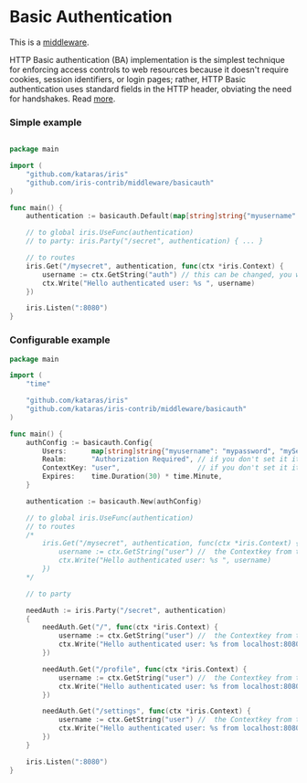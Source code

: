 # Basic Authentication

This is a [middleware](https://github.com/iris-contrib/middleware/tree/master/basicuath).

HTTP Basic authentication (BA) implementation is the simplest technique for enforcing access controls to web resources because it doesn't require cookies, session identifiers, or login pages; rather, HTTP Basic authentication uses standard fields in the HTTP header, obviating the need for handshakes. Read [more](https://en.wikipedia.org/wiki/Basic_access_authentication).



### Simple example

```go

package main

import (
	"github.com/kataras/iris"
	"github.com/iris-contrib/middleware/basicauth"
)

func main() {
	authentication := basicauth.Default(map[string]string{"myusername": "mypassword", "mySecondusername": "mySecondpassword"})

	// to global iris.UseFunc(authentication)
	// to party: iris.Party("/secret", authentication) { ... }

	// to routes
	iris.Get("/mysecret", authentication, func(ctx *iris.Context) {
		username := ctx.GetString("auth") // this can be changed, you will see at the middleware_basic_auth_2 folder
		ctx.Write("Hello authenticated user: %s ", username)
	})

	iris.Listen(":8080")
}

```

### Configurable example

```go
package main

import (
	"time"

	"github.com/kataras/iris"
	"github.com/kataras/iris-contrib/middleware/basicauth"
)

func main() {
	authConfig := basicauth.Config{
		Users:      map[string]string{"myusername": "mypassword", "mySecondusername": "mySecondpassword"},
		Realm:      "Authorization Required", // if you don't set it it's "Authorization Required"
		ContextKey: "user",                   // if you don't set it it's "auth"
		Expires:    time.Duration(30) * time.Minute,
	}

	authentication := basicauth.New(authConfig)

	// to global iris.UseFunc(authentication)
	// to routes
	/*
		iris.Get("/mysecret", authentication, func(ctx *iris.Context) {
			username := ctx.GetString("user") //  the Contextkey from the authConfig
			ctx.Write("Hello authenticated user: %s ", username)
		})
	*/

	// to party

	needAuth := iris.Party("/secret", authentication)
	{
		needAuth.Get("/", func(ctx *iris.Context) {
			username := ctx.GetString("user") //  the Contextkey from the authConfig
			ctx.Write("Hello authenticated user: %s from localhost:8080/secret ", username)
		})

		needAuth.Get("/profile", func(ctx *iris.Context) {
			username := ctx.GetString("user") //  the Contextkey from the authConfig
			ctx.Write("Hello authenticated user: %s from localhost:8080/secret/profile ", username)
		})

		needAuth.Get("/settings", func(ctx *iris.Context) {
			username := ctx.GetString("user") //  the Contextkey from the authConfig
			ctx.Write("Hello authenticated user: %s from localhost:8080/secret/settings ", username)
		})
	}

	iris.Listen(":8080")
}


```